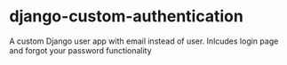 # django-custom-authentication
A custom Django user app with email instead of user. Inlcudes login page and forgot your password functionality
